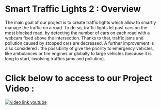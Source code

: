 # Smart Traffic Lights 2 : Overview
The main goal of our project is to create traffic lights which allow to smartly manage the traffic on a road. 
To do so, traffic lights let past cars on the most blocked road, by detecting the number of cars on each road with a webcam fixed above the intersection. Thanks to that, traffic jams and pollution caused by stopped cars are decreased.
A further improvement is also considered : the possibility of give the priority to emergency vehicles, like ambulances or fire engines or globally to large vehicles (because it is long to start, involving traffics jams and pollution).  


# Click below to access to our Project Video : 

[![video link youtube](http://liverpoolfc-fr.wifeo.com/images/c/cap/capture-d-e-cran-2018-04-29-a-16-51-56.jpg)](https://www.youtube.com/watch?v=Fwua8g3W6qo&feature=youtu.be)

